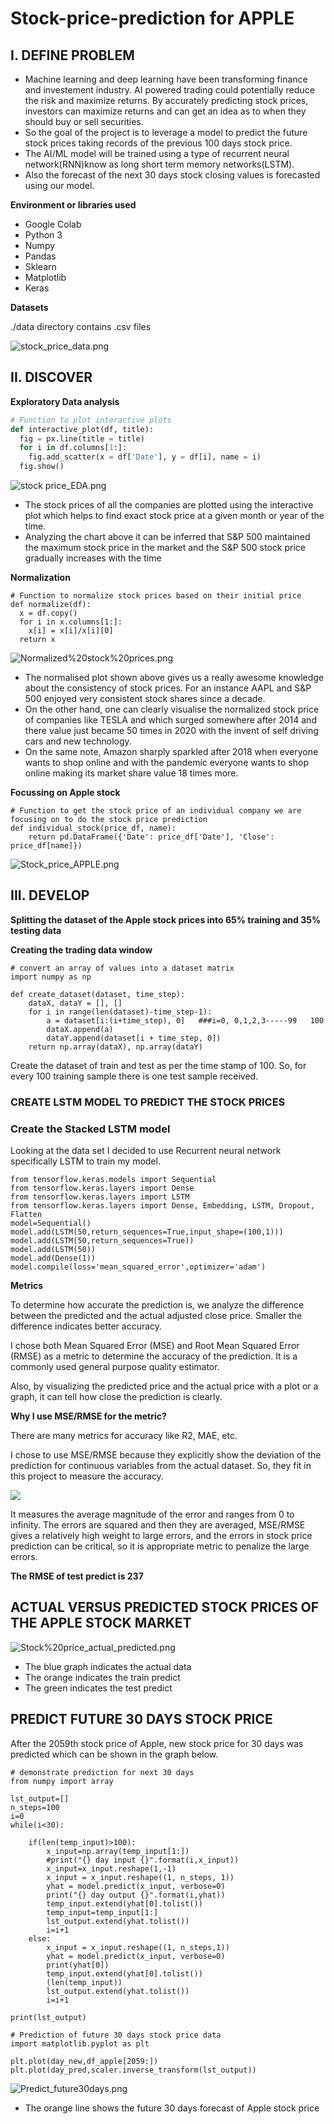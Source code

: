 # Stock-price-prediction for APPLE

## I. DEFINE PROBLEM

* Machine learning and deep learning have been transforming finance and investement industry. AI powered trading could potentially reduce the risk and maximize returns. By accurately predicting stock prices, investors can maximize returns and can get an idea as to when they should buy or sell securities.
* So the goal of the project is to leverage a model to predict the future stock prices taking records of the previous 100 days stock price.
* The AI/ML model will be trained using a type of recurrent neural network(RNN)know as long short term memory networks(LSTM).
* Also the forecast of the next 30 days stock closing values is forecasted using our model.

**Environment or libraries used**

* Google Colab
* Python 3
* Numpy
* Pandas
* Sklearn
* Matplotlib
* Keras

**Datasets**

./data directory contains .csv files

![stock_price_data.png](https://github.com/Jimisha18/Stock-price-forecasting-for-APPLE/blob/main/IMAGES/stock_price_data.png)


## II. DISCOVER
**Exploratory Data analysis**

```python
# Function to plot interactive plots 
def interactive_plot(df, title):
  fig = px.line(title = title)
  for i in df.columns[1:]:
    fig.add_scatter(x = df['Date'], y = df[i], name = i)
  fig.show()

```

![stock price_EDA.png](https://github.com/Jimisha18/Stock-price-forecasting-for-APPLE/blob/main/IMAGES/Stock%20price_EDA.png)

* The stock prices of all the companies are plotted using the interactive plot which helps to find exact stock price at a given month or year of the time.
* Analyzing the chart above it can be inferred that S&P 500 maintained the maximum stock price in the market and the S&P 500 stock price gradually increases with the time

**Normalization**

```
# Function to normalize stock prices based on their initial price
def normalize(df):
  x = df.copy()
  for i in x.columns[1:]:
    x[i] = x[i]/x[i][0]
  return x
```

![Normalized%20stock%20prices.png](https://github.com/Jimisha18/Stock-price-forecasting-for-APPLE/blob/main/IMAGES/Normalized%20stock%20prices.png)

* The normalised plot shown above gives us a really awesome knowledge about the consistency of stock prices. For an instance AAPL and S&P 500 enjoyed very consistent stock shares since a decade.
* On the other hand, one can clearly visualise the normalized stock price of companies like TESLA and which surged somewhere after 2014 and there value just became 50 times in 2020 with the invent of self driving cars and new technology.
* On the same note, Amazon sharply sparkled after 2018 when everyone wants to shop online and with the pandemic everyone wants to shop online making its market share value 18 times more.

**Focussing on Apple stock**
```
# Function to get the stock price of an individual company we are focusing on to do the stock price prediction
def individual_stock(price_df, name):
    return pd.DataFrame({'Date': price_df['Date'], 'Close': price_df[name]})
```

![Stock_price_APPLE.png](https://github.com/Jimisha18/Stock-price-forecasting-for-APPLE/blob/main/IMAGES/Stock_price_APPLE.png)

## III. DEVELOP
**Splitting the dataset of the Apple stock prices into 65% training and 35% testing data**

**Creating the trading data window**

```
# convert an array of values into a dataset matrix
import numpy as np

def create_dataset(dataset, time_step):
	dataX, dataY = [], []
	for i in range(len(dataset)-time_step-1):
		a = dataset[i:(i+time_step), 0]   ###i=0, 0,1,2,3-----99   100 
		dataX.append(a)
		dataY.append(dataset[i + time_step, 0])
	return np.array(dataX), np.array(dataY)

```

Create the dataset of train and test as per the time stamp of 100. So, for every 100 training sample there is one test sample received.

### CREATE LSTM MODEL TO PREDICT THE STOCK PRICES
### Create the Stacked LSTM model

Looking at the data set I decided to use Recurrent neural network specifically LSTM to train my model.
```
from tensorflow.keras.models import Sequential
from tensorflow.keras.layers import Dense
from tensorflow.keras.layers import LSTM
from tensorflow.keras.layers import Dense, Embedding, LSTM, Dropout, Flatten
model=Sequential()
model.add(LSTM(50,return_sequences=True,input_shape=(100,1)))
model.add(LSTM(50,return_sequences=True))
model.add(LSTM(50))
model.add(Dense(1))
model.compile(loss='mean_squared_error',optimizer='adam')
```
 
**Metrics**

To determine how accurate the prediction is, we analyze the difference between the predicted and the actual adjusted close price. Smaller the difference indicates better accuracy.

I chose both Mean Squared Error (MSE) and Root Mean Squared Error (RMSE) as a metric to determine the accuracy of the prediction. It is a commonly used general purpose quality estimator.

Also, by visualizing the predicted price and the actual price with a plot or a graph, it can tell how close the prediction is clearly.

**Why I use MSE/RMSE for the metric?**

There are many metrics for accuracy like R2, MAE, etc.

I chose to use MSE/RMSE because they explicitly show the deviation of the prediction for continuous variables from the actual dataset. So, they fit in this project to measure the accuracy.


![](IMAGES/rmse.gif)

It measures the average magnitude of the error and ranges from 0 to infinity. The errors are squared and then they are averaged, MSE/RMSE gives a relatively high weight to large errors, and the errors in stock price prediction can be critical, so it is appropriate metric to penalize the large errors. 

**The RMSE of test predict is 237**

## **ACTUAL VERSUS PREDICTED STOCK PRICES OF THE APPLE STOCK MARKET**

![Stock%20price_actual_predicted.png](https://github.com/Jimisha18/Stock-price-forecasting-for-APPLE/blob/main/IMAGES/Stock%20price_actual_predicted.png)

* The blue graph indicates the actual data
* The orange indicates the train predict
* The green indicates the test predict

## PREDICT FUTURE 30 DAYS STOCK PRICE

After the 2059th stock price of Apple, new stock price for 30 days was predicted which can be shown in the graph below.

```
# demonstrate prediction for next 30 days
from numpy import array

lst_output=[]
n_steps=100
i=0
while(i<30):
    
    if(len(temp_input)>100):
        x_input=np.array(temp_input[1:])
        #print("{} day input {}".format(i,x_input))
        x_input=x_input.reshape(1,-1)
        x_input = x_input.reshape((1, n_steps, 1))
        yhat = model.predict(x_input, verbose=0)
        print("{} day output {}".format(i,yhat))
        temp_input.extend(yhat[0].tolist())
        temp_input=temp_input[1:]
        lst_output.extend(yhat.tolist())
        i=i+1
    else:
        x_input = x_input.reshape((1, n_steps,1))
        yhat = model.predict(x_input, verbose=0)
        print(yhat[0])
        temp_input.extend(yhat[0].tolist())
        (len(temp_input))
        lst_output.extend(yhat.tolist())
        i=i+1

print(lst_output)
```

```
# Prediction of future 30 days stock price data
import matplotlib.pyplot as plt

plt.plot(day_new,df_apple[2059:])
plt.plot(day_pred,scaler.inverse_transform(lst_output))
```

![Predict_future30days.png](https://github.com/Jimisha18/Stock-price-forecasting-for-APPLE/blob/main/IMAGES/Predict_future30days.png)

* The orange line shows the future 30 days forecast of Apple stock price
